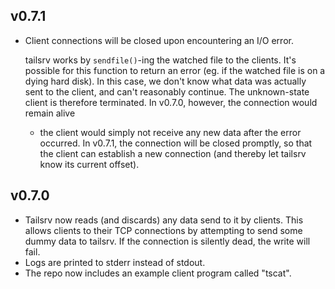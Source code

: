 ## v0.7.1

* Client connections will be closed upon encountering an I/O error.

  tailsrv works by `sendfile()`-ing the watched file to the clients.  It's
  possible for this function to return an error (eg. if the watched file is on
  a dying hard disk).  In this case, we don't know what data was actually sent
  to the client, and can't reasonably continue.  The unknown-state client is
  therefore terminated.  In v0.7.0, however, the connection would remain alive
  - the client would simply not receive any new data after the error occurred.
  In v0.7.1, the connection will be closed promptly, so that the client can
  establish a new connection (and thereby let tailsrv know its current offset).

## v0.7.0

* Tailsrv now reads (and discards) any data send to it by clients.  This allows
  clients to their TCP connections by attempting to send some dummy data
  to tailsrv.  If the connection is silently dead, the write will fail.
* Logs are printed to stderr instead of stdout.
* The repo now includes an example client program called "tscat".
